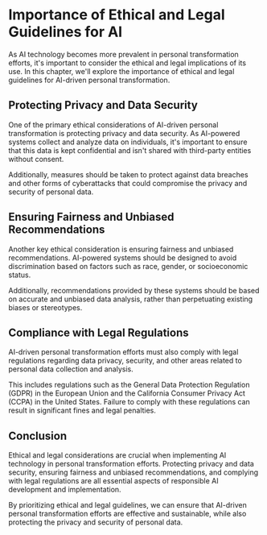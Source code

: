 Importance of Ethical and Legal Guidelines for AI
====================================================================================================================================

As AI technology becomes more prevalent in personal transformation efforts, it's important to consider the ethical and legal implications of its use. In this chapter, we'll explore the importance of ethical and legal guidelines for AI-driven personal transformation.

Protecting Privacy and Data Security
------------------------------------

One of the primary ethical considerations of AI-driven personal transformation is protecting privacy and data security. As AI-powered systems collect and analyze data on individuals, it's important to ensure that this data is kept confidential and isn't shared with third-party entities without consent.

Additionally, measures should be taken to protect against data breaches and other forms of cyberattacks that could compromise the privacy and security of personal data.

Ensuring Fairness and Unbiased Recommendations
----------------------------------------------

Another key ethical consideration is ensuring fairness and unbiased recommendations. AI-powered systems should be designed to avoid discrimination based on factors such as race, gender, or socioeconomic status.

Additionally, recommendations provided by these systems should be based on accurate and unbiased data analysis, rather than perpetuating existing biases or stereotypes.

Compliance with Legal Regulations
---------------------------------

AI-driven personal transformation efforts must also comply with legal regulations regarding data privacy, security, and other areas related to personal data collection and analysis.

This includes regulations such as the General Data Protection Regulation (GDPR) in the European Union and the California Consumer Privacy Act (CCPA) in the United States. Failure to comply with these regulations can result in significant fines and legal penalties.

Conclusion
----------

Ethical and legal considerations are crucial when implementing AI technology in personal transformation efforts. Protecting privacy and data security, ensuring fairness and unbiased recommendations, and complying with legal regulations are all essential aspects of responsible AI development and implementation.

By prioritizing ethical and legal guidelines, we can ensure that AI-driven personal transformation efforts are effective and sustainable, while also protecting the privacy and security of personal data.
